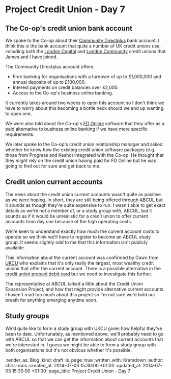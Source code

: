 Project Credit Union - Day 7
============================

## The Co-op's credit union bank account

We spoke to the Co-op about their [Community Directplus][] bank account. I think this is the bank account that quite a number of UK credit unions use, including both the [London Capital][] and [London Community][] credit unions that James and I have joined.

The Community Directplus account offers:

* Free banking for organisations with a turnover of up to £1,000,000 and annual deposits of up to £100,000.
* Interest payments on credit balances over £2,000.
* Access to the Co-op's business online banking.

It currently takes around two weeks to open this account so I don't think we have to worry about this becoming a bottle neck should we end up wanting to open one.

We were also told about the Co-op's [FD Online][] software that they offer as a paid alternative to business online banking if we have more specific requirements.

We later spoke to the Co-op's credit union relationship manager and asked whether he knew how the existing credit union software packages (e.g. those from Progress and Kesho) integrated with the Co-op. He thought that they _might_ rely on the credit union having paid for FD Online but he was going to find out for sure and get back to me.

## Credit union current accounts

The news about the credit union current accounts wasn't quite as positive as we were hoping. In short, they are still being offered through [ABCUL][] but it sounds as though they're quite expensive to run. I wasn't able to get exact details as we're not a member of, or a study group with, ABCUL, but it sounds as if it would be unrealistic for a credit union to offer current accounts from day one because of the high operating costs.

We're keen to understand exactly how much the current account costs to operate so we think we'll have to register to become an ABCUL study group. It seems slightly odd to me that this information isn't publicly available.

This information about the current account was confirmed by Dawn from [UKCU][] who explains that it's only really the largest, most wealthy credit unions that offer the current account. There is a possible alternative in the [credit union prepaid debit card][] but we need to investigate this further.

The representative at ABCUL talked a little about the Credit Union Expansion Project, and how that might provide alternative current accounts. I haven't read too much about this project so I'm not sure we'd hold our breath for anything emerging anytime soon.

## Study groups

We'd quite like to form a study group with UKCU given how helpful they've been to date. Unfortunately, as mentioned above, we'll probably need to go with ABCUL so that we can get the information about current accounts that we're interested in. I guess we might be able to form a study group with both organisations but it's not obvious whether it's possible.

[ABCUL]: http://www.abcul.org/home
[Community Directplus]: http://www.co-operativebank.co.uk/business/community/community-directplus
[credit union prepaid debit card]: http://www.abcul.org/media-and-research/news/view/230
[FD Online]: http://www.co-operativebank.co.uk/corporate/daytoday/fdonline
[Kesho]: http://www.kesho.co.uk/
[London Capital]: http://www.credit-union.coop/
[London Community]: http://londoncu.co.uk/
[Progress]: http://progress.ie/
[UKCU]: http://www.ukcu.coop/

:render_as: Blog
:kind: draft
:is_page: true
:written_with: Kramdown
:author: chris-roos
:created_at: 2014-07-03 15:30:00 +01:00
:updated_at: 2014-07-03 15:30:00 +01:00
:page_title: Project Credit Union - Day 7
